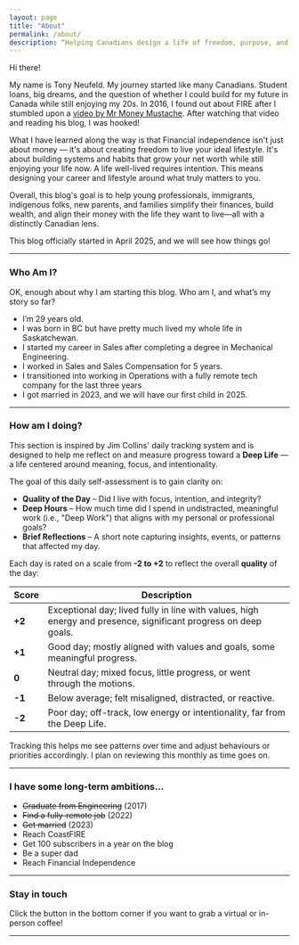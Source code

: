 ```yaml
---
layout: page
title: "About"
permalink: /about/
description: “Helping Canadians design a life of freedom, purpose, and financial confidence — with simple strategies for lifestyle design and long-term wealth.”
---
```

Hi there! 

My name is Tony Neufeld. My journey started like many Canadians. Student loans, big dreams, and the question of whether I could build for my future in Canada while still enjoying my 20s. In 2016, I found out about FIRE after I stumbled upon a [video by Mr Money Mustache](https://www.youtube.com/watch?v=8-Li_sFNc4Q). After watching that video and reading his blog, I was hooked!

What I have learned along the way is that Financial independence isn't just about money — it's about creating freedom to live your ideal lifestyle. It's about building systems and habits that grow your net worth while still enjoying your life now. A life well-lived requires intention. This means designing your career and lifestyle around what truly matters to you.

Overall, this blog's goal is to help young professionals, immigrants, indigenous folks, new parents, and families simplify their finances, build wealth, and align their money with the life they want to live—all with a distinctly Canadian lens.

This blog officially started in April 2025, and we will see how things go!

---

### Who Am I?
OK, enough about why I am starting this blog. Who am I, and what’s my story so far?
- I’m 29 years old.
- I was born in BC but have pretty much lived my whole life in Saskatchewan.
- I started my career in Sales after completing a degree in Mechanical Engineering.
- I worked in Sales and Sales Compensation for 5 years.
- I transitioned into working in Operations with a fully remote tech company for the last three years
- I got married in 2023, and we will have our first child in 2025.


---

### How am I doing?

This section is inspired by Jim Collins' daily tracking system and is designed to help me reflect on and measure progress toward a **Deep Life** — a life centered around meaning, focus, and intentionality.

The goal of this daily self-assessment is to gain clarity on:

- **Quality of the Day** – Did I live with focus, intention, and integrity?
- **Deep Hours** – How much time did I spend in undistracted, meaningful work (i.e., "Deep Work") that aligns with my personal or professional goals?
- **Brief Reflections** – A short note capturing insights, events, or patterns that affected my day.

Each day is rated on a scale from **-2 to +2** to reflect the overall **quality** of the day:

| Score | Description |
|-------|-------------|
| **+2** | Exceptional day; lived fully in line with values, high energy and presence, significant progress on deep goals. |
| **+1** | Good day; mostly aligned with values and goals, some meaningful progress. |
| **0**  | Neutral day; mixed focus, little progress, or went through the motions. |
| **-1** | Below average; felt misaligned, distracted, or reactive. |
| **-2** | Poor day; off-track, low energy or intentionality, far from the Deep Life. |

Tracking this helps me see patterns over time and adjust behaviours or priorities accordingly. I plan on reviewing this monthly as time goes on.

<canvas id="scoreChart"></canvas>

<style>
#scoreChart {
  max-height: 400px;  /* Adjust size here */
  width: 100%;
}
</style>

<script>
// Pull data from Jekyll data file into JavaScript arrays (sorted oldest to newest)
const labels = [{% for log in logs %}'{{ log.date }}',{% endfor %}];
const scores = [{% for log in logs %}{{ log.score }},{% endfor %}];
const hours = [{% for log in logs %}{{ log.creative_hours }},{% endfor %}];

const ctx = document.getElementById('scoreChart').getContext('2d');
const scoreChart = new Chart(ctx, {
    type: 'line',
    data: {
        labels: labels,
        datasets: [
          {
            label: 'Daily Score',
            data: scores,
            yAxisID: 'yScore',
            fill: false,
            borderColor: '#3b3d3c',
            backgroundColor: '#3b3d3c',
            tension: 0.3,
            pointRadius: 4,
            pointBackgroundColor: function(context) {
                const val = context.raw;
                if (val === 2) return '#2ecc71';
                if (val === 1) return '#3498db';
                if (val === 0) return '#000000';
                if (val === -1) return '#e67e22';
                if (val === -2) return '#e74c3c';
                return '#000';
            },
          },
          {
            label: 'Deep Hours',
            data: hours,
            yAxisID: 'yHours',
            fill: false,
            borderColor: '#38250E',
            backgroundColor: '#38250E',
            borderDash: [5, 5],
            tension: 0.3,
            pointRadius: 3,
          }
        ]
    },
    options: {
        scales: {
            yScore: {
                type: 'linear',
                position: 'left',
                min: -2,
                max: 2,
                ticks: { stepSize: 1 },
                title: {
                    display: true,
                    text: 'Score'
                }
            },
            yHours: {
                type: 'linear',
                position: 'right',
                title: {
                    display: true,
                    text: 'Deep Hours'
                },
                grid: {
                    drawOnChartArea: false
                }
            },
            x: {
                ticks: {
                    maxRotation: 45,
                    minRotation: 45
                },
                title: {
                    display: true,
                    text: 'Date'
                }
            }
        },
        plugins: {
            legend: {
                display: true
            },
            tooltip: {
                mode: 'index',
                intersect: false
            }
        }
    }
});
</script>


---

### I have some long-term ambitions…
- ~~Graduate from Engineering~~ (2017)
- ~~Find a fully-remote job~~ (2022)
- ~~Get married~~ (2023)
- Reach CoastFIRE
- Get 100 subscribers in a year on the blog
- Be a super dad
- Reach Financial Independence

---

### Stay in touch
Click the button in the bottom corner if you want to grab a virtual or in-person coffee!

---

